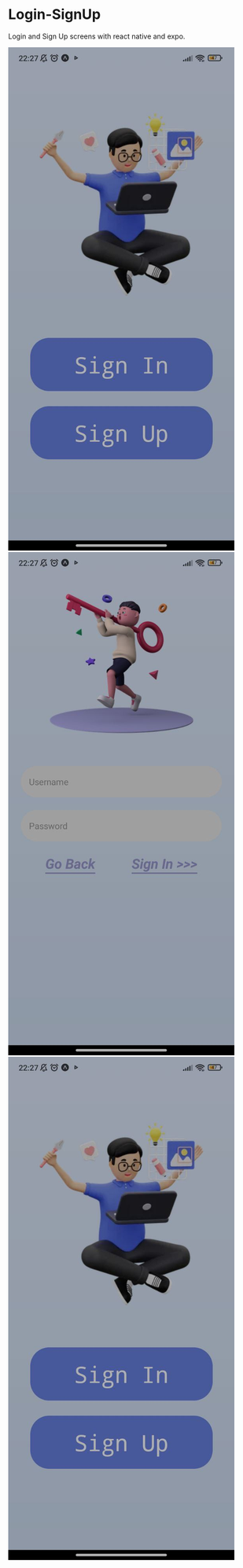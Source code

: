# Login-SignUp

Login and Sign Up screens with react native and expo.

![Main Screen](https://github.com/ImEndie/login-signup/blob/main/assets/Screenshots/Screenshot1.jpg) 
![Login Screen](https://github.com/ImEndie/login-signup/blob/main/assets/Screenshots/Screenshot2.jpg)
![Registration screen](https://github.com/ImEndie/login-signup/blob/main/assets/Screenshots/Screenshot1.jpg)
